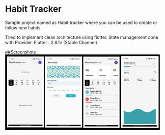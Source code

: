 # Habit Tracker

Sample project named as Habit tracker where you can be used to create or follow new habits.

Tried to implement clean architecture using flutter.
State management done with Provider.
Flutter : 2.8.1v (Stable Channel)

##Screenshots
![App Screen](screenshots/app_screen.png "App Screen")

